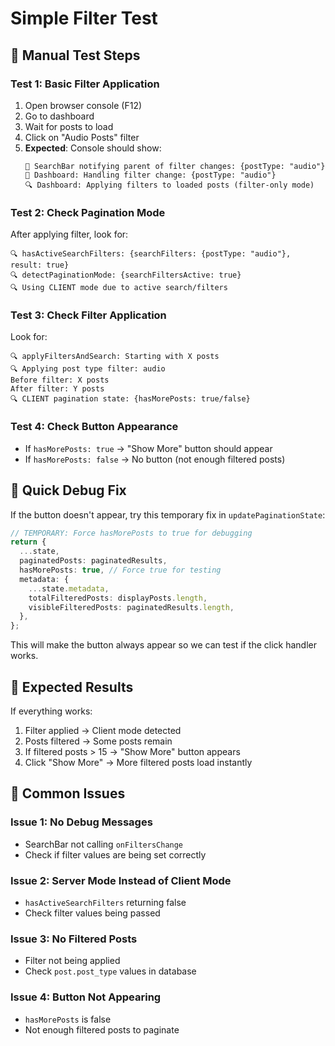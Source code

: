 # Simple Filter Test

## 🧪 **Manual Test Steps**

### Test 1: Basic Filter Application
1. Open browser console (F12)
2. Go to dashboard
3. Wait for posts to load
4. Click on "Audio Posts" filter
5. **Expected**: Console should show:
   ```
   🔄 SearchBar notifying parent of filter changes: {postType: "audio"}
   🔄 Dashboard: Handling filter change: {postType: "audio"}
   🔍 Dashboard: Applying filters to loaded posts (filter-only mode)
   ```

### Test 2: Check Pagination Mode
After applying filter, look for:
```
🔍 hasActiveSearchFilters: {searchFilters: {postType: "audio"}, result: true}
🔍 detectPaginationMode: {searchFiltersActive: true}
🔍 Using CLIENT mode due to active search/filters
```

### Test 3: Check Filter Application
Look for:
```
🔍 applyFiltersAndSearch: Starting with X posts
🔍 Applying post type filter: audio
Before filter: X posts
After filter: Y posts
🔍 CLIENT pagination state: {hasMorePosts: true/false}
```

### Test 4: Check Button Appearance
- If `hasMorePosts: true` → "Show More" button should appear
- If `hasMorePosts: false` → No button (not enough filtered posts)

## 🔧 **Quick Debug Fix**

If the button doesn't appear, try this temporary fix in `updatePaginationState`:

```typescript
// TEMPORARY: Force hasMorePosts to true for debugging
return {
  ...state,
  paginatedPosts: paginatedResults,
  hasMorePosts: true, // Force true for testing
  metadata: {
    ...state.metadata,
    totalFilteredPosts: displayPosts.length,
    visibleFilteredPosts: paginatedResults.length,
  },
};
```

This will make the button always appear so we can test if the click handler works.

## 🎯 **Expected Results**

If everything works:
1. Filter applied → Client mode detected
2. Posts filtered → Some posts remain
3. If filtered posts > 15 → "Show More" button appears
4. Click "Show More" → More filtered posts load instantly

## 🚨 **Common Issues**

### Issue 1: No Debug Messages
- SearchBar not calling `onFiltersChange`
- Check if filter values are being set correctly

### Issue 2: Server Mode Instead of Client Mode
- `hasActiveSearchFilters` returning false
- Check filter values being passed

### Issue 3: No Filtered Posts
- Filter not being applied
- Check `post.post_type` values in database

### Issue 4: Button Not Appearing
- `hasMorePosts` is false
- Not enough filtered posts to paginate